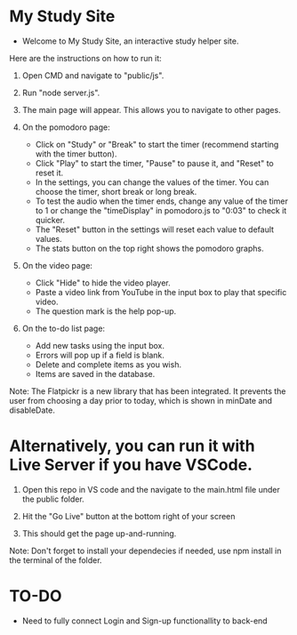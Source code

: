# My Study Site

* Welcome to My Study Site, an interactive study helper site.

Here are the instructions on how to run it:

1. Open CMD and navigate to "public/js".

2. Run "node server.js".

3. The main page will appear. This allows you to navigate to other pages.

4. On the pomodoro page:
    - Click on "Study" or "Break" to start the timer (recommend starting with the timer button).
    - Click "Play" to start the timer, "Pause" to pause it, and "Reset" to reset it.
    - In the settings, you can change the values of the timer. You can choose the timer, short break or long break.
    - To test the audio when the timer ends, change any value of the timer to 1 or change the "timeDisplay" in pomodoro.js to "0:03" to check it quicker.
    - The "Reset" button in the settings will reset each value to default values.
    - The stats button on the top right shows the pomodoro graphs.
    
5. On the video page:
    - Click "Hide" to hide the video player.
    - Paste a video link from YouTube in the input box to play that specific video.
    - The question mark is the help pop-up.
    
6. On the to-do list page:
    - Add new tasks using the input box.
    - Errors will pop up if a field is blank.
    - Delete and complete items as you wish.
    - Items are saved in the database.
    
Note: The Flatpickr is a new library that has been integrated. It prevents the user from choosing a day prior to today, which is shown in minDate and disableDate.

# Alternatively, you can run it with Live Server if you have VSCode.

1. Open this repo in VS code and the navigate to the main.html file under the public folder.

2. Hit the "Go Live" button at the bottom right of your screen

3. This should get the page up-and-running.

Note: Don't forget to install your dependecies if needed, use npm install in the terminal of the folder.

# TO-DO 

- Need to fully connect Login and Sign-up functionallity to back-end 
